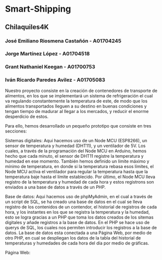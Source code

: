 # Smart-Shipping
## Chilaquiles4K
### José Emiliano Riosmena Castañón - A01704245
### Jorge Martínez López - A01704518
### Grant Nathaniel Keegan - A01700753
### Iván Ricardo Paredes Avilez - A01705083

Nuestro proyecto consiste en la creación de contenedores de transporte de alimentos, en los que se implementará un sistema de refrigeración el cual va regulando constantemente la temperatura de este, de modo que los alimentos transportados lleguen a su destino en buenas condiciones y tengan tiempo de madurar al llegar a los mercados, y reducir el enorme desperdicio de estos.

Para ello, hemos desarrollado un pequeño prototipo que consiste en tres secciones:

Sistemas digitales: Aqui hacemos uso de un Node MCU (ESP8266), un sensor de temperatura y humedad (DHT11), y un ventilador de 5V. Los cuales, a través de la programación del Node MCU en Arduino, hemos hecho que cada minuto, el sensor de DHT11 registre la temperatura y humedad en ese momento. También hemos definido un límite máximo y mínimo de temperatura, en donde si la temperatura rebasa esos límites, el Node MCU activa el ventilador para regular la temperatura hasta que la temperatura baje hasta el límite establecido. Por último, el Node MCU lleva registro de la temperatura y humedad de cada hora y estos registrons son enviados a una base de datos a través de un PHP.

Base de datos: Aqui hacemos uso de phpMyAdmin, en el cual a través de un script de SQL, se ha creado una base de datos en el cual se lleva registro de los contenidos de un contendor, el historial de registros de cada hora, y los instantes en los que se registra la temperatura y la humedad, esto se logra gracias a un PHP que toma los datos creados de los sitemas digitales y añade registros a la base de datos. En el PHP se hace uso de querys de SQL, los cuales nos permiten introducir los registros a la base de datos. La base de datos esta conectada a una Página Web, por medio de otro PHP, en cual se despliegan los datos de la tabla del historial de temperaturas y humedades de cada hora del día por medio de gráficas.

Página Web: 

